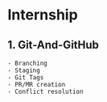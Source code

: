 # Internship <br>

## 1. Git-And-GitHub <br>
    - Branching
    - Staging
    - Git Tags
    - PR/MR creation
    - Conflict resolution
